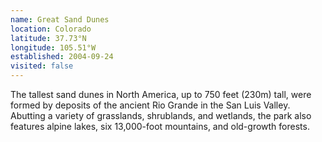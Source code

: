```yaml
---
name: Great Sand Dunes
location: Colorado
latitude: 37.73°N
longitude: 105.51°W
established: 2004-09-24
visited: false
---
```


The tallest sand dunes in North America, up to 750 feet (230m) tall, were formed by deposits of the ancient Rio Grande in the San Luis Valley. Abutting a variety of grasslands, shrublands, and wetlands, the park also features alpine lakes, six 13,000-foot mountains, and old-growth forests.
